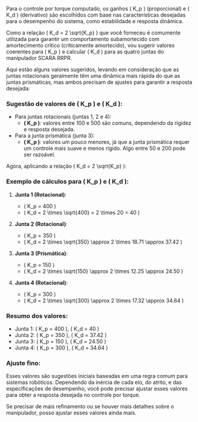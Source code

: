 Para o controle por torque computado, os ganhos \( K_p \) (proporcional) e \( K_d \) (derivativo) são escolhidos com base nas características desejadas para o desempenho do sistema, como estabilidade e resposta dinâmica.

Como a relação \( K_d = 2 \sqrt{K_p} \) que você forneceu é comumente utilizada para garantir um comportamento subamortecido com amortecimento crítico (criticamente amortecido), vou sugerir valores coerentes para \( K_p \) e calcular \( K_d \) para as quatro juntas do manipulador SCARA RRPR.

Aqui estão alguns valores sugeridos, levando em consideração que as juntas rotacionais geralmente têm uma dinâmica mais rápida do que as juntas prismáticas, mas ambos precisam de ajustes para garantir a resposta desejada:

### Sugestão de valores de \( K_p \) e \( K_d \):
- Para juntas rotacionais (juntas 1, 2 e 4):
  - **\( K_p \)**: valores entre 100 e 500 são comuns, dependendo da rigidez e resposta desejada.
- Para a junta prismática (junta 3):
  - **\( K_p \)**: valores um pouco menores, já que a junta prismática requer um controle mais suave e menos rígido. Algo entre 50 e 200 pode ser razoável.

Agora, aplicando a relação \( K_d = 2 \sqrt{K_p} \):

### Exemplo de cálculos para \( K_p \) e \( K_d \):
1. **Junta 1 (Rotacional)**:
   - \( K_p = 400 \)
   - \( K_d = 2 \times \sqrt{400} = 2 \times 20 = 40 \)

2. **Junta 2 (Rotacional)**:
   - \( K_p = 350 \)
   - \( K_d = 2 \times \sqrt{350} \approx 2 \times 18.71 \approx 37.42 \)

3. **Junta 3 (Prismática)**:
   - \( K_p = 150 \)
   - \( K_d = 2 \times \sqrt{150} \approx 2 \times 12.25 \approx 24.50 \)

4. **Junta 4 (Rotacional)**:
   - \( K_p = 300 \)
   - \( K_d = 2 \times \sqrt{300} \approx 2 \times 17.32 \approx 34.64 \)

### Resumo dos valores:
- Junta 1: \( K_p = 400 \), \( K_d = 40 \)
- Junta 2: \( K_p = 350 \), \( K_d = 37.42 \)
- Junta 3: \( K_p = 150 \), \( K_d = 24.50 \)
- Junta 4: \( K_p = 300 \), \( K_d = 34.64 \)

### Ajuste fino:
Esses valores são sugestões iniciais baseadas em uma regra comum para sistemas robóticos. Dependendo da inércia de cada elo, do atrito, e das especificações de desempenho, você pode precisar ajustar esses valores para obter a resposta desejada no controle por torque.

Se precisar de mais refinamento ou se houver mais detalhes sobre o manipulador, posso ajustar esses valores ainda mais.